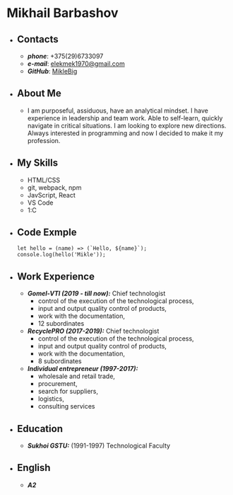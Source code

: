 # Mikhail Barbashov

* ## Contacts
    + ***phone***: +375(29)6733097
    + ***e-mail***: elekmek1970@gmail.com
    + ***GitHub***: [MikleBig](https://github.com/MikleBig)
* ## About Me
    + I am purposeful, assiduous, have an analytical mindset. I have experience in leadership and team work. Able to self-learn, quickly navigate in critical situations. I am looking to explore new directions. Always interested in programming  and now I decided to make it my profession.
* ## My Skills
    + HTML/CSS
    + git, webpack, npm
    + JavScript, React
    + VS Code
    + 1:C
* ## Code Exmple
    ```
    let hello = (name) => (`Hello, ${name}`);
    console.log(hello('Mikle'));
    ```
* ## Work Experience
    + ***Gomel-VTI (2019 - till now):*** Сhief technologist
        - control of the execution of the technological process,
        - input and output quality control of products,
        - work with the documentation,
        - 12 subordinates
    + ***RecyclePRO (2017-2019):*** Сhief technologist
        - control of the execution of the technological process,
        - input and output quality control of products,
        - work with the documentation,
        - 8 subordinates
    + ***Individual entrepreneur (1997-2017):*** 
        - wholesale and retail trade,
        - procurement, 
        - search for suppliers, 
        - logistics, 
        - consulting services
* ## Education
    + ***Sukhoi GSTU:*** (1991-1997) Technological Faculty
* ## English
    + ***A2***